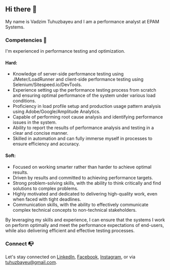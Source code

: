 ## Hi there 👋
My name is Vadzim Tuhuzbayeu and I am a performance analyst at EPAM Systems.

### Competencies 💪
I'm experienced in performance testing and optimization.

#### Hard:
* Knowledge of server-side performance testing using JMeter/LoadRunner and client-side performance testing using Selenium/Sitespeed.io/DevTools.
* Experience setting up the performance testing process from scratch and ensuring optimal performance of the system under various load conditions.
* Proficiency in load profile setup and production usage pattern analysis using Adobe/Google/Amplitude Analytics.
* Capable of performing root cause analysis and identifying performance issues in the system.
* Ability to report the results of performance analysis and testing in a clear and concise manner.
* Skilled in automation and can fully immerse myself in processes to ensure efficiency and accuracy.

#### Soft:
* Focused on working smarter rather than harder to achieve optimal results.
* Driven by results and committed to achieving performance targets.
* Strong problem-solving skills, with the ability to think critically and find solutions to complex problems.
* Highly motivated and dedicated to delivering high-quality work, even when faced with tight deadlines.
* Communication skills, with the ability to effectively communicate complex technical concepts to non-technical stakeholders.

By leveraging my skills and experience, I can ensure that the systems I work on perform optimally and meet the performance expectations of end-users, while also delivering efficient and effective testing processes.

### Connect 📭
Let's stay connected on [LinkedIn](https://www.linkedin.com/in/tuhuzbayeu/), [Facebook](https://www.facebook.com/tuhuzbayeu/), [Instagram](https://www.instagram.com/tuhuzbayeu/), or via [tuhuzbayeu@gmail.com](mailto:tuhuzbayeu@gmail.com).
